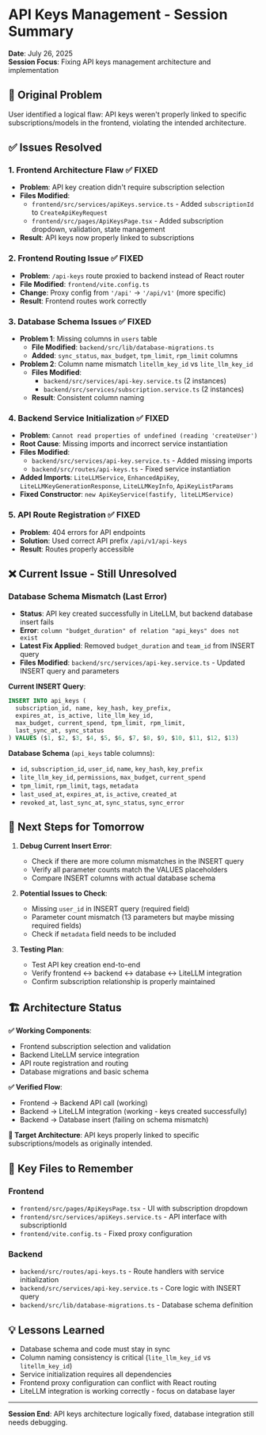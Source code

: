 # API Keys Management - Session Summary

**Date**: July 26, 2025  
**Session Focus**: Fixing API keys management architecture and implementation

## 🎯 **Original Problem**
User identified a logical flaw: API keys weren't properly linked to specific subscriptions/models in the frontend, violating the intended architecture.

## ✅ **Issues Resolved**

### 1. **Frontend Architecture Flaw** ✅ FIXED
- **Problem**: API key creation didn't require subscription selection
- **Files Modified**:
  - `frontend/src/services/apiKeys.service.ts` - Added `subscriptionId` to `CreateApiKeyRequest`
  - `frontend/src/pages/ApiKeysPage.tsx` - Added subscription dropdown, validation, state management
- **Result**: API keys now properly linked to subscriptions

### 2. **Frontend Routing Issue** ✅ FIXED  
- **Problem**: `/api-keys` route proxied to backend instead of React router
- **File Modified**: `frontend/vite.config.ts`
- **Change**: Proxy config from `'/api'` → `'/api/v1'` (more specific)
- **Result**: Frontend routes work correctly

### 3. **Database Schema Issues** ✅ FIXED
- **Problem 1**: Missing columns in `users` table
  - **File Modified**: `backend/src/lib/database-migrations.ts`
  - **Added**: `sync_status`, `max_budget`, `tpm_limit`, `rpm_limit` columns
- **Problem 2**: Column name mismatch `litellm_key_id` vs `lite_llm_key_id`
  - **Files Modified**:
    - `backend/src/services/api-key.service.ts` (2 instances)
    - `backend/src/services/subscription.service.ts` (2 instances)
  - **Result**: Consistent column naming

### 4. **Backend Service Initialization** ✅ FIXED
- **Problem**: `Cannot read properties of undefined (reading 'createUser')`
- **Root Cause**: Missing imports and incorrect service instantiation
- **Files Modified**:
  - `backend/src/services/api-key.service.ts` - Added missing imports
  - `backend/src/routes/api-keys.ts` - Fixed service instantiation
- **Added Imports**: `LiteLLMService`, `EnhancedApiKey`, `LiteLLMKeyGenerationResponse`, `LiteLLMKeyInfo`, `ApiKeyListParams`
- **Fixed Constructor**: `new ApiKeyService(fastify, liteLLMService)`

### 5. **API Route Registration** ✅ FIXED
- **Problem**: 404 errors for API endpoints
- **Solution**: Used correct API prefix `/api/v1/api-keys`
- **Result**: Routes properly accessible

## ❌ **Current Issue - Still Unresolved**

### Database Schema Mismatch (Last Error)
- **Status**: API key created successfully in LiteLLM, but backend database insert fails
- **Error**: `column "budget_duration" of relation "api_keys" does not exist`
- **Latest Fix Applied**: Removed `budget_duration` and `team_id` from INSERT query
- **Files Modified**: `backend/src/services/api-key.service.ts` - Updated INSERT query and parameters

**Current INSERT Query**:
```sql
INSERT INTO api_keys (
  subscription_id, name, key_hash, key_prefix, 
  expires_at, is_active, lite_llm_key_id,
  max_budget, current_spend, tpm_limit, rpm_limit,
  last_sync_at, sync_status
) VALUES ($1, $2, $3, $4, $5, $6, $7, $8, $9, $10, $11, $12, $13)
```

**Database Schema** (`api_keys` table columns):
- `id`, `subscription_id`, `user_id`, `name`, `key_hash`, `key_prefix`
- `lite_llm_key_id`, `permissions`, `max_budget`, `current_spend`
- `tpm_limit`, `rpm_limit`, `tags`, `metadata`
- `last_used_at`, `expires_at`, `is_active`, `created_at`
- `revoked_at`, `last_sync_at`, `sync_status`, `sync_error`

## 🔧 **Next Steps for Tomorrow**

1. **Debug Current Insert Error**:
   - Check if there are more column mismatches in the INSERT query
   - Verify all parameter counts match the VALUES placeholders
   - Compare INSERT columns with actual database schema

2. **Potential Issues to Check**:
   - Missing `user_id` in INSERT query (required field)
   - Parameter count mismatch (13 parameters but maybe missing required fields)
   - Check if `metadata` field needs to be included

3. **Testing Plan**:
   - Test API key creation end-to-end
   - Verify frontend ↔ backend ↔ database ↔ LiteLLM integration
   - Confirm subscription relationship is properly maintained

## 🏗️ **Architecture Status**

**✅ Working Components**:
- Frontend subscription selection and validation
- Backend LiteLLM service integration
- API route registration and routing
- Database migrations and basic schema

**✅ Verified Flow**:
- Frontend → Backend API call (working)
- Backend → LiteLLM integration (working - keys created successfully)
- Backend → Database insert (failing on schema mismatch)

**🎯 Target Architecture**: API keys properly linked to specific subscriptions/models as originally intended.

## 📁 **Key Files to Remember**

### Frontend
- `frontend/src/pages/ApiKeysPage.tsx` - UI with subscription dropdown
- `frontend/src/services/apiKeys.service.ts` - API interface with subscriptionId
- `frontend/vite.config.ts` - Fixed proxy configuration

### Backend  
- `backend/src/routes/api-keys.ts` - Route handlers with service initialization
- `backend/src/services/api-key.service.ts` - Core logic with INSERT query
- `backend/src/lib/database-migrations.ts` - Database schema definition

## 💡 **Lessons Learned**
- Database schema and code must stay in sync
- Column naming consistency is critical (`lite_llm_key_id` vs `litellm_key_id`)
- Service initialization requires all dependencies
- Frontend proxy configuration can conflict with React routing
- LiteLLM integration is working correctly - focus on database layer

---
**Session End**: API keys architecture logically fixed, database integration still needs debugging.